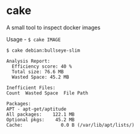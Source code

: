 # cake
A small tool to inspect docker images

Usage -
`$ cake IMAGE`

```shell
$ cake debian:bullseye-slim

Analysis Report:
  Efficiency score: 40 %
  Total size: 76.6 MB
  Wasted Space: 45.2 MB

Inefficient Files:
Count  Wasted Space  File Path

Packages:
APT - apt-get/aptitude
All packages:    122.1 MB
Optional pkgs:    45.2 MB
Cache:              0.0 B (/var/lib/apt/lists/)
```
